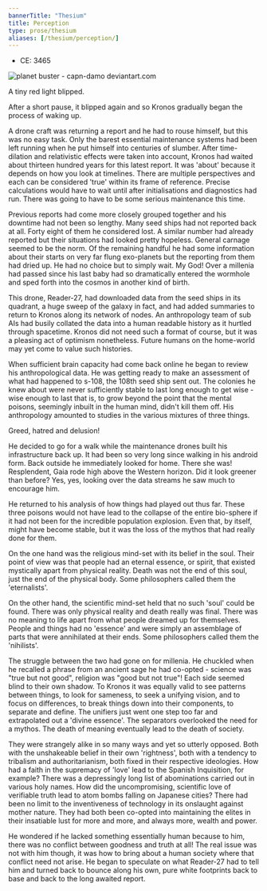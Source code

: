 ```yaml
---
bannerTitle: "Thesium" 
title: Perception 
type: prose/thesium
aliases: [/thesium/perception/]
---
```


<div class="data">

- CE: 3465 

</div>

![planet buster - capn-damo deviantart.com](/images/thesium/planet-buster.jpg)

A tiny red light blipped. 

After a short pause, it blipped again and so Kronos gradually began the
process of waking up. 

A drone craft was returning a report and he had to rouse himself, but this was
no easy task. Only the barest essential maintenance systems had been left
running when he put himself into centuries of slumber. After time-dilation and
relativistic effects were taken into account, Kronos had waited about thirteen
hundred years for this latest report. It was 'about' because it depends on how
you look at timelines. There are multiple perspectives and each can be
considered 'true' within its frame of reference. Precise calculations would have
to wait until after initialisations and diagnostics had run. There was going to
have to be some serious maintenance this time. 

Previous reports had come more closely grouped together and his downtime had not
been so lengthy. Many seed ships had not reported back at all. Forty eight of
them he considered lost. A similar number had already reported but their
situations had looked pretty hopeless. General carnage seemed to be the norm. Of
the remaining handful he had some information about their starts on very far
flung exo-planets but the reporting from them had dried up. He had no choice but
to simply wait. My God! Over a millenia had passed since his last baby had so
dramatically entered the wormhole and sped forth into the cosmos in another kind
of birth.

This drone, Reader-27, had downloaded data from the seed ships in its quadrant,
a huge sweep of the galaxy in fact, and had added summaries to return to Kronos
along its network of nodes. An anthropology team of sub AIs had busily collated
the data into a human readable history as it hurtled through spacetime. Kronos
did not need such a format of course, but it was a pleasing act of optimism
nonetheless. Future humans on the home-world may yet come to value such
histories.

When sufficient brain capacity had come back online he began to review his
anthropological data. He was getting ready to make an assessment of what had
happened to s-108, the 108th seed ship sent out. The colonies he knew about were
never sufficiently stable to last long enough to get wise - wise enough to last
that is, to grow beyond the point that the mental poisons, seemingly inbuilt in
the human mind, didn't kill them off. His anthropology amounted to studies in
the various mixtures of three things.

Greed, hatred and delusion!  

He decided to go for a walk while the maintenance drones built his
infrastructure back up. It had been so very long since walking in his android
form. Back outside he immediately looked for home. There she was! Resplendent,
Gaia rode high above the Western horizon. Did it look greener than before? Yes,
yes, looking over the data streams he saw much to encourage him. 

He returned to his analysis of how things had played out thus far. These three
poisons would not have lead to the collapse of the entire bio-sphere if it had
not been for the incredible population explosion. Even that, by itself, might
have become stable, but it was the loss of the mythos that had really done for
them.

On the one hand was the religious mind-set with its belief in the soul. Their
point of view was that people had an eternal essence, or spirit, that existed
mystically apart from physical reality. Death was not the end of this soul, just
the end of the physical body. Some philosophers called them the 'eternalists'.

On the other hand, the scientific mind-set held that no such 'soul' could be
found. There was only physical reality and death really was final. There was no
meaning to life apart from what people dreamed up for themselves. People and
things had no 'essence' and were simply an assemblage of parts that were
annihilated at their ends. Some philosophers called them the 'nihilists'.

The struggle between the two had gone on for millenia. He chuckled when he
recalled a phrase from an ancient sage he had co-opted - science was "true but
not good", religion was "good but not true"! Each side seemed blind to their
own shadow. To Kronos it was equally valid to see patterns between things, to
look for sameness, to seek a unifying vision, and to focus on differences, to
break things down into their components, to separate and define. The unifiers
just went one step too far and extrapolated out a 'divine essence'. The
separators overlooked the need for a mythos. The death of meaning eventually
lead to the death of society.

They were strangely alike in so many ways and yet so utterly opposed. Both with
the unshakeable belief in their own 'rightness', both with a tendency to
tribalism and authoritarianism, both fixed in their respective ideologies. How
had a faith in the supremacy of 'love' lead to the Spanish Inquisition, for
example? There was a depressingly long list of abominations carried out in
various holy names. How did the uncompromising, scientific love of verifiable
truth lead to atom bombs falling on Japanese cities? There had been no limit to
the inventiveness of technology in its onslaught against mother nature. They had
both been co-opted into maintaining the elites in their insatiable lust for more
and more, and always more, wealth and power.

He wondered if he lacked something essentially human because to him, there was
no conflict between goodness and truth at all! The real issue was not with him
though, it was how to bring about a human society where that conflict need not
arise. He began to speculate on what Reader-27 had to tell him and turned back
to bounce along his own, pure white footprints back to base and back to the long
awaited report.
